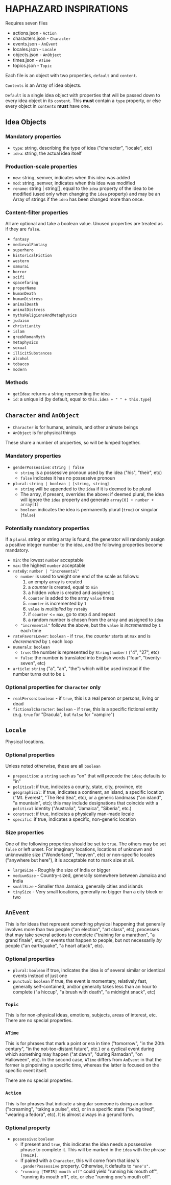 # HAPHAZARD INSPIRATIONS<!-- markdownlint-disable MD024 -->

Requires seven files

* actions.json - `Action`
* characters.json - `Character`
* events.json - `AnEvent`
* locales.json - `Locale`
* objects.json - `AnObject`
* times.json - `ATime`
* topics.json - `Topic`

Each file is an object with two properties, `default` and `content`.

`Contents` is an Array of idea objects.

`Default` is a single idea object with properties that will be passed down to every idea object in its `content`. This **must** contain a `type` property, or else every object in `contents` **must** have one.

## Idea Objects

### Mandatory properties

* `type`: string, describing the type of idea ("character", "locale", etc)
* `idea`: string, the actual idea itself

### Production-scale properties

* `new`: string, semver, indicates when this idea was added
* `mod`: string, semver, indicates when this idea was modified
* `rename`: string | string[], equal to the `idea` property of the idea to be modified (used only when changing the `idea` property) and may be an Array of strings if the `idea` has been changed more than once.

### Content-filter properties

All are optional and take a boolean value. Unused properties are treated as if they are `false`.

* `fantasy`
* `medievalFantasy`
* `superhero`
* `historicalFiction`
* `western`
* `samurai`
* `horror`
* `scifi`
* `spacefaring`
* `properName`
* `humanDeath`
* `humanDistress`
* `animalDeath`
* `animalDistress`
* `mythsReligionsAndMetaphysics`
* `judaism`
* `christianity`
* `islam`
* `greekRomanMyth`
* `metaphysics`
* `sexual`
* `illicitSubstances`
* `alcohol`
* `tobacco`
* `modern`

### Methods

* `getIdea`: returns a string representing the idea
* `id`: a unique id (by default, equal to `this.idea + " " + this.type`)

## `Character` and `AnObject`

* `Character` is for humans, animals, and other animate beings
* `AnObject` is for physical things

These share a number of properties, so will be lumped together.

### Mandatory properties

* `genderPossessive`: `string | false`
  * `string` is a possessive pronoun used by the idea ("his", "their", etc)
  * `false` indicates it has no possessive pronoun
* `plural`: `string | boolean | [string, string]`
  * `string` will be appended to the `idea` if it is deemed to be plural
  * The array, if present, overrides the above: if deemed plural, the idea will ignore the `idea` property and generate `array[0] + number + array[1]`
  * `boolean` indicates the idea is permanently plural (`true`) or singular (`false`)

### Potentially mandatory properties

If a `plural` string or string array is found, the generator will randomly assign a positive integer number to the idea, and the following properties become mandatory.

* `min`: the lowest `number` acceptable
* `max`: the highest `number` acceptable
* `rateBy`: `number | "incremental"`
  * `number` is used to weight one end of the scale as follows:
    1. an empty array is created
    2. a *counter* is created, equal to `min`
    3. a hidden *value* is created and assigned `1`
    4. `counter` is added to the array `value` times
    5. `counter` is incremented by `1`
    6. `value` is *multiplied* by `rateBy`
    7. if `counter` <= `max`, go to step 4 and repeat
    8. a random number is chosen from the array and assigned to `idea`
  * `"incremental"` follows the above, but the `value` is *incremented* by `1` each time
* `rateFavorsLower`: `boolean` - if `true`, the *counter* starts at `max` and is *decremented* by `1` each loop
* `numerals`: `boolean`
  * `true`: the number is represented by `String(number)` ("4", "27", etc)
  * `false`: the number is translated into English words ("four", "twenty-seven", etc)
* `article`: `string` ("a", "an", "the") which will be used instead if the number turns out to be `1`

### Optional properties for `Character` only

* `realPerson`: `boolean` - if `true`, this is a real person or persons, living or dead
* `fictionalCharacter`: `boolean` - if `true`, this is a specific fictional entity (e.g. `true` for "Dracula", but `false` for "vampire")

## `Locale`

Physical locations.

### Optional properties

Unless noted otherwise, these are all `boolean`

* `preposition`: a `string` such as "on" that will precede the `idea`; defaults to "in"
* `political`: if true, indicates a county, state, city, province, etc
* `geographical`: if true, indicates a continent, an island, a specific location ("Mt. Everest", "The Red Sea", etc), or a generic landmass ("an island", "a mountain", etc); this may include designations that coincide with a `political` identity ("Australia", "Jamaica", "Siberia", etc.)
* `construct`: if true, indicates a physically man-made locale
* `specific`: if true, indicates a specific, non-generic location

### Size properties

One of the following properties should be set to `true`. The others may be set `false` or left unset. For imaginary locations, locations of unknown and unknowable size ("Wonderland", "heaven", etc) or non-specific locales ("anywhere but here"), it is acceptable not to mark size at all.

* `largeSize` - Roughly the size of India or bigger
* `mediumSize` - Country-sized, generally somewhere between Jamaica and India
* `smallSize` - Smaller than Jamaica, generally cities and islands
* `tinySize` - Very small locations, generally no bigger than a city block or two

## `AnEvent`

This is for ideas that represent something physical happening that generally involves more than two people ("an election", "art class", etc), processes that may take several actions to complete ("training for a marathon", "a grand finale", etc), or events that happen *to* people, but not necessarily *by* people ("an earthquake", "a heart attack", etc).

### Optional properties

* `plural`: `boolean` if true, indicates the idea is of several similar or identical events instead of just one
* `punctual`: `boolean` if true, the event is momentary, relatively fast, generally self-contained, and/or generally takes less than an hour to complete ("a hiccup", "a brush with death", "a midnight snack", etc)

### `Topic`

This is for non-physical ideas, emotions, subjects, areas of interest, etc. There are no special properties.

### `ATime`

This is for phrases that mark a point or era in time ("tomorrow", "in the 20th century", "in the not-too-distant future", etc.) or a cyclical event during which something may happen ("at dawn", "during Ramadan", "on Halloween", etc). In the second case, `ATime` differs from `AnEvent` in that the former is pinpointing a specific time, whereas the latter is focused on the specific event itself.

There are no special properties.

### `Action`

This is for phrases that indicate a singular someone is doing an action ("screaming", "taking a pulse", etc), or in a specific state ("being tired", "wearing a fedora", etc). It is almost always in a gerund form.

### Optional property

* `possessive`: `boolean`
  * If present and `true`, this indicates the idea needs a possessive phrase to complete it. This will be marked in the `idea` with the phrase `[THEIR]`.
  * If paired with a `Character`, this will come from that idea's `.genderPossessive` property. Otherwise, it defaults to `"one's"`.
  * `"running [THEIR] mouth off"` could yield "running his mouth off", "running its mouth off", etc, or else "running one's mouth off".
